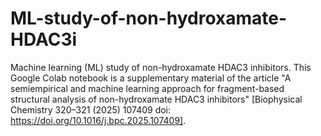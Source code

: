 # ML-study-of-non-hydroxamate-HDAC3i
Machine learning (ML) study of non-hydroxamate HDAC3 inhibitors.  This Google Colab notebook is a supplementary material of the article "A semiempirical and machine learning approach for fragment-based structural analysis of non-hydroxamate HDAC3 inhibitors" [Biophysical Chemistry 320–321 (2025) 107409 doi: https://doi.org/10.1016/j.bpc.2025.107409].
